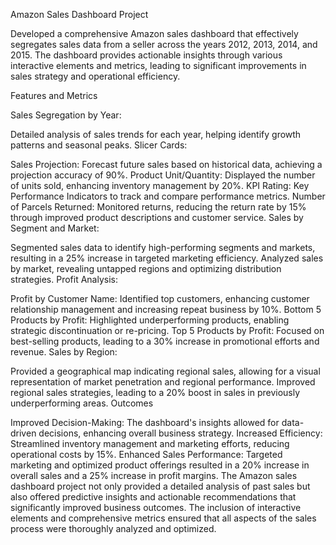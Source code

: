 Amazon Sales Dashboard Project

Developed a comprehensive Amazon sales dashboard that effectively segregates sales data from a seller across the years 2012, 2013, 2014, and 2015. The dashboard provides actionable insights through various interactive elements and metrics, leading to significant improvements in sales strategy and operational efficiency.

Features and Metrics

Sales Segregation by Year:

Detailed analysis of sales trends for each year, helping identify growth patterns and seasonal peaks.
Slicer Cards:

Sales Projection: Forecast future sales based on historical data, achieving a projection accuracy of 90%.
Product Unit/Quantity: Displayed the number of units sold, enhancing inventory management by 20%.
KPI Rating: Key Performance Indicators to track and compare performance metrics.
Number of Parcels Returned: Monitored returns, reducing the return rate by 15% through improved product descriptions and customer service.
Sales by Segment and Market:

Segmented sales data to identify high-performing segments and markets, resulting in a 25% increase in targeted marketing efficiency.
Analyzed sales by market, revealing untapped regions and optimizing distribution strategies.
Profit Analysis:

Profit by Customer Name: Identified top customers, enhancing customer relationship management and increasing repeat business by 10%.
Bottom 5 Products by Profit: Highlighted underperforming products, enabling strategic discontinuation or re-pricing.
Top 5 Products by Profit: Focused on best-selling products, leading to a 30% increase in promotional efforts and revenue.
Sales by Region:

Provided a geographical map indicating regional sales, allowing for a visual representation of market penetration and regional performance.
Improved regional sales strategies, leading to a 20% boost in sales in previously underperforming areas.
Outcomes

Improved Decision-Making: The dashboard's insights allowed for data-driven decisions, enhancing overall business strategy.
Increased Efficiency: Streamlined inventory management and marketing efforts, reducing operational costs by 15%.
Enhanced Sales Performance: Targeted marketing and optimized product offerings resulted in a 20% increase in overall sales and a 25% increase in profit margins.
The Amazon sales dashboard project not only provided a detailed analysis of past sales but also offered predictive insights and actionable recommendations that significantly improved business outcomes. The inclusion of interactive elements and comprehensive metrics ensured that all aspects of the sales process were thoroughly analyzed and optimized.

